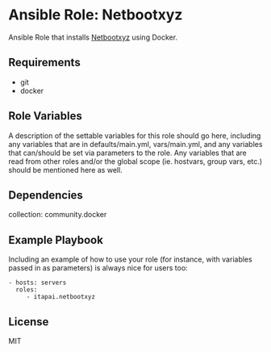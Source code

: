 Ansible Role: Netbootxyz
=========

Ansible Role that installs [Netbootxyz](https://netboot.xyz/) using Docker.

Requirements
------------

- git
- docker

Role Variables
--------------

A description of the settable variables for this role should go here, including any variables that are in defaults/main.yml, vars/main.yml, and any variables that can/should be set via parameters to the role. Any variables that are read from other roles and/or the global scope (ie. hostvars, group vars, etc.) should be mentioned here as well.

Dependencies
------------

collection: community.docker

Example Playbook
----------------

Including an example of how to use your role (for instance, with variables passed in as parameters) is always nice for users too:

    - hosts: servers
      roles:
         - itapai.netbootxyz

License
-------

MIT


